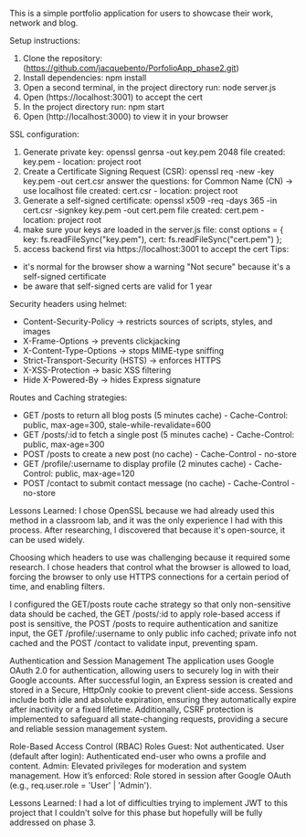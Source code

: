 
This is a simple portfolio application for users to showcase their work, network and blog.

Setup instructions:
1. Clone the repository: (https://github.com/jacquebento/PorfolioApp_phase2.git)
2. Install dependencies: npm install
3. Open a second terminal, in the project directory run: node server.js
4. Open (https://localhost:3001) to accept the cert
5. In the project directory run: npm start
6. Open (http://localhost:3000) to view it in your browser

SSL configuration:
1. Generate private key: openssl genrsa -out key.pem 2048
file created: key.pem - location: project root
2. Create a Certificate Signing Request (CSR): openssl req -new -key key.pem -out cert.csr
answer the questions:
for Common Name (CN) → use localhost
file created: cert.csr - location: project root
3. Generate a self-signed certificate: openssl x509 -req -days 365 -in cert.csr -signkey key.pem -out cert.pem
file created: cert.pem - location: project root
4. make sure your keys are loaded in the server.js file:
const options = {
  key: fs.readFileSync("key.pem"),
  cert: fs.readFileSync("cert.pem")
};
5. access backend first via https://localhost:3001 to accept the cert
Tips:
- it's normal for the browser show a warning "Not secure" because it's a self-signed certificate
- be aware that self-signed certs are valid for 1 year

Security headers using helmet:
- Content-Security-Policy → restricts sources of scripts, styles, and images
- X-Frame-Options → prevents clickjacking
- X-Content-Type-Options → stops MIME-type sniffing
- Strict-Transport-Security (HSTS) → enforces HTTPS
- X-XSS-Protection → basic XSS filtering
- Hide X-Powered-By → hides Express signature

Routes and Caching strategies:
- GET /posts to return all blog posts (5 minutes cache) - Cache-Control: public, max-age=300, stale-while-revalidate=600
- GET /posts/:id to fetch a single post (5 minutes cache) - Cache-Control: public, max-age=300
- POST /posts to create a new post (no cache) - Cache-Control - no-store
- GET /profile/:username to display profile (2 minutes cache) - Cache-Control: public, max-age=120
- POST /contact to submit contact message (no cache) - Cache-Control - no-store

Lessons Learned:
I chose OpenSSL because we had already used this method in a classroom lab, and it was the only experience I had with this process. After researching, I discovered that because it's open-source, it can be used widely.

Choosing which headers to use was challenging because it required some research. I chose headers that control what the browser is allowed to load, forcing the browser to only use HTTPS connections for a certain period of time, and enabling filters.

I configured the GET/posts route cache strategy so that only non-sensitive data should be cached, the GET /posts/:id to apply role-based access if post is sensitive, the POST /posts to require authentication and sanitize input, the GET /profile/:username to only public info cached; private info not cached and the POST /contact to validate input, preventing spam.

Authentication and Session Management
The application uses Google OAuth 2.0 for authentication, allowing users to securely log in with their Google accounts. After successful login, an Express session is created and stored in a Secure, HttpOnly cookie to prevent client-side access. Sessions include both idle and absolute expiration, ensuring they automatically expire after inactivity or a fixed lifetime. Additionally, CSRF protection is implemented to safeguard all state-changing requests, providing a secure and reliable session management system.

Role-Based Access Control (RBAC)
Roles
Guest: Not authenticated.
User (default after login): Authenticated end-user who owns a profile and content.
Admin: Elevated privileges for moderation and system management.
How it’s enforced:
Role stored in session after Google OAuth (e.g., req.user.role = 'User' | 'Admin').

Lessons Learned:
I had a lot of difficulties trying to implement JWT to this project that I couldn't solve for this phase but hopefully will be fully addressed on phase 3.